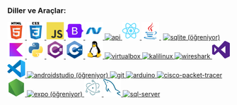 <h3 align="left">Diller ve Araçlar:</h3>
<p align="left"> 
  <!-- Web & Programlama Dilleri -->
  <a href="https://www.w3.org/html/" target="_blank" rel="noreferrer">
    <img src="https://raw.githubusercontent.com/devicons/devicon/master/icons/html5/html5-original-wordmark.svg" alt="html5" width="40" height="40"/>
  </a>
  <a href="https://www.w3schools.com/css/" target="_blank" rel="noreferrer">
    <img src="https://raw.githubusercontent.com/devicons/devicon/master/icons/css3/css3-original-wordmark.svg" alt="css3" width="40" height="40"/>
  </a>
  <a href="https://developer.mozilla.org/en-US/docs/Web/JavaScript" target="_blank" rel="noreferrer">
    <img src="https://raw.githubusercontent.com/devicons/devicon/master/icons/javascript/javascript-original.svg" alt="javascript" width="40" height="40"/>
  </a>
  <a href="https://getbootstrap.com/" target="_blank" rel="noreferrer">
    <img src="https://raw.githubusercontent.com/devicons/devicon/master/icons/bootstrap/bootstrap-original.svg" alt="bootstrap" width="40" height="40"/>
  </a>
  <a href="https://dotnet.microsoft.com/en-us/apps/aspnet" target="_blank" rel="noreferrer">
    <img src="https://raw.githubusercontent.com/devicons/devicon/master/icons/dot-net/dot-net-original.svg" alt="aspnet" width="40" height="40"/>
  </a>
  <a href="https://developer.mozilla.org/en-US/docs/Web/API" target="_blank" rel="noreferrer">
    <img src="https://cdn-icons-png.flaticon.com/512/4727/4727495.png" alt="api" width="40" height="40"/>
  </a>
  <a href="https://react.dev/" target="_blank" rel="noreferrer">
    <img src="https://raw.githubusercontent.com/devicons/devicon/master/icons/react/react-original.svg" alt="react" width="40" height="40"/>
  </a>

  <!-- Java ve SQLite - öğreniyor -->
  <a href="https://www.java.com" target="_blank" rel="noreferrer" title="Öğreniyor...">
    <img src="https://raw.githubusercontent.com/devicons/devicon/master/icons/java/java-original.svg" alt="java (öğreniyor)" width="40" height="40"/>
  </a>
  <a href="https://www.sqlite.org/index.html" target="_blank" rel="noreferrer" title="Öğreniyor..." style="margin-left:5px;">
    <img src="https://upload.wikimedia.org/wikipedia/commons/3/38/SQLite370.svg" alt="sqlite (öğreniyor)" width="40" height="40"/>
  </a>

  <a href="https://kotlinlang.org/" target="_blank" rel="noreferrer">
    <img src="https://raw.githubusercontent.com/devicons/devicon/master/icons/kotlin/kotlin-original.svg" alt="kotlin" width="40" height="40"/>
  </a>
  <a href="https://www.python.org" target="_blank" rel="noreferrer">
    <img src="https://raw.githubusercontent.com/devicons/devicon/master/icons/python/python-original.svg" alt="python" width="40" height="40"/>
  </a>
  <a href="https://www.w3schools.com/cs/" target="_blank" rel="noreferrer">
    <img src="https://raw.githubusercontent.com/devicons/devicon/master/icons/csharp/csharp-original.svg" alt="csharp" width="40" height="40"/>
  </a>
  <a href="https://isocpp.org/" target="_blank" rel="noreferrer">
    <img src="https://raw.githubusercontent.com/devicons/devicon/master/icons/cplusplus/cplusplus-original.svg" alt="cplusplus" width="40" height="40"/>
  </a>

  <!-- Sistem ve Güvenlik Araçları -->
  <a href="https://www.linux.org/" target="_blank" rel="noreferrer">
    <img src="https://raw.githubusercontent.com/devicons/devicon/master/icons/linux/linux-original.svg" alt="linux" width="40" height="40"/>
  </a>
  <a href="https://www.virtualbox.org/" target="_blank" rel="noreferrer">
    <img src="https://upload.wikimedia.org/wikipedia/commons/7/7e/Virtualbox_logo.png" alt="virtualbox" width="40" height="40"/>
  </a>
  <a href="https://www.kali.org/" target="_blank" rel="noreferrer">
    <img src="https://upload.wikimedia.org/wikipedia/commons/2/2b/Kali-dragon-icon.svg" alt="kalilinux" width="40" height="40"/>
  </a>
  <a href="https://www.wireshark.org/" target="_blank" rel="noreferrer">
    <img src="https://upload.wikimedia.org/wikipedia/commons/e/e3/Wireshark_icon.svg" alt="wireshark" width="40" height="40"/>
  </a>

  <!-- IDE ve Geliştirme Ortamları -->
  <a href="https://visualstudio.microsoft.com/" target="_blank" rel="noreferrer">
    <img src="https://raw.githubusercontent.com/devicons/devicon/master/icons/visualstudio/visualstudio-plain.svg" alt="visualstudio" width="40" height="40"/>
  </a>
  <a href="https://code.visualstudio.com/" target="_blank" rel="noreferrer">
    <img src="https://raw.githubusercontent.com/devicons/devicon/master/icons/vscode/vscode-original.svg" alt="vscode" width="40" height="40"/>
  </a>
  <!-- Android Studio - öğreniyor -->
  <a href="https://developer.android.com/studio" target="_blank" rel="noreferrer" title="Öğreniyor...">
    <img src="https://developer.android.com/studio/images/studio-icon.svg" alt="androidstudio (öğreniyor)" width="40" height="40"/>
  </a>

  <!-- Diğer Araçlar -->
  <a href="https://git-scm.com/" target="_blank" rel="noreferrer">
    <img src="https://www.vectorlogo.zone/logos/git-scm/git-scm-icon.svg" alt="git" width="40" height="40"/>
  </a>
  <a href="https://www.arduino.cc/" target="_blank" rel="noreferrer">
    <img src="https://cdn.worldvectorlogo.com/logos/arduino-1.svg" alt="arduino" width="40" height="40"/>
  </a>
  <!-- Cisco Packet Tracer - Network -->
  <a href="https://www.netacad.com/courses/packet-tracer" target="_blank" rel="noreferrer">
    <img src="https://cdn.icon-icons.com/icons2/2699/PNG/512/cisco_packet_tracer_logo_icon_168288.png" alt="cisco-packet-tracer" width="40" height="40"/>
  </a>
  <!-- Node.js - öğreniyor -->
  <a href="https://nodejs.org/" target="_blank" rel="noreferrer" title="Öğreniyor...">
    <img src="https://raw.githubusercontent.com/devicons/devicon/master/icons/nodejs/nodejs-original.svg" alt="nodejs (öğreniyor)" width="40" height="40"/>
  </a>
  <!-- Expo Go - öğreniyor -->
  <a href="https://expo.dev/" target="_blank" rel="noreferrer" title="Öğreniyor...">
    <img src="https://avatars.githubusercontent.com/u/12504344?s=200&v=4" alt="expo (öğreniyor)" width="40" height="40"/>
  </a>
  <!-- Electron.js - öğreniyor -->
  <a href="https://www.electronjs.org/" target="_blank" rel="noreferrer" title="Öğreniyor...">
    <img src="https://raw.githubusercontent.com/devicons/devicon/master/icons/electron/electron-original.svg" alt="electron (öğreniyor)" width="40" height="40"/>
  </a>
  <!-- MySQL -->
  <a href="https://www.mysql.com/" target="_blank" rel="noreferrer">
    <img src="https://raw.githubusercontent.com/devicons/devicon/master/icons/mysql/mysql-original.svg" alt="mysql" width="40" height="40"/>
  </a>
  <!-- SQL Server / Veritabanı -->
  <a href="https://learn.microsoft.com/en-us/sql/sql-server/" target="_blank" rel="noreferrer">
    <img src="https://cdn-icons-png.flaticon.com/512/4248/4248443.png" alt="sql-server" width="40" height="40"/>
  </a>
</p>
